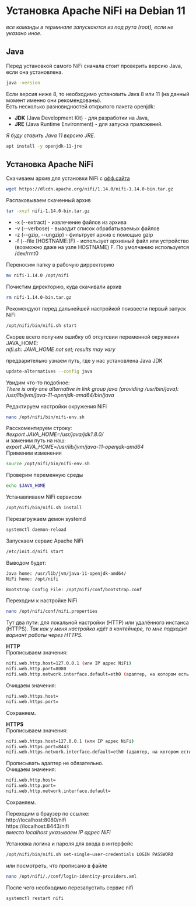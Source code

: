 # Установка Apache NiFi на Debian 11

_все команды в терминале запускаются из под рута (root), если не указано иное._

## Java
Перед установкой самого NiFi сначала стоит проверить версию Java, если она установлена.
```bash
java -version
```
Если версия ниже 8, то необходимо установить Java 8 или 11 (на данный момент именно они рекомендованы).\
Есть несколько разновидностей открытого пакета openjdk: 
* **JDK** (Java Development Kit) - для разработки на Java, 
* **JRE** (Java Runtime Environment) - для запуска приложений.

 _Я буду ставить Java 11 версию JRE._
```bash
apt install -y openjdk-11-jre
```


## Установка Apache NiFi

Скачиваем архив для установки NiFi с [офф.сайта](https://nifi.apache.org/download.html)
```bash
wget https://dlcdn.apache.org/nifi/1.14.0/nifi-1.14.0-bin.tar.gz 
```

Распаковываем скаченный архив
```bash
tar -xvzf nifi-1.14.0-bin.tar.gz
```
* -x (--extract) - извлечение файлов из архива
* -v (--verbose) - выаодит список обрабатываемых файлов
* -z (--gzip, --ungzip) - фильтрует архив с помощью gzip
* -f (--file [HOSTNAME:]F) - использует архивный файл или устройство (возможно даже на узле HOSTNAME) F. По умолчанию используется /dev/rmt0

Переносим папку в рабочую дирректорию
```bash
mv nifi-1.14.0 /opt/nifi
```

Почистим директорию, куда скачивали архив
```bash
rm nifi-1.14.0-bin.tar.gz
```

Рекомендуют перед дальнейшей настройкой поизвести первый запуск NiFi
```bash
/opt/nifi/bin/nifi.sh start 
```
Скорее всего получим ошибку об отсутсвии переменной окружения JAVA_HOME:\
_nifi.sh: JAVA_HOME not set; results may vary_

предварительно узнаем путь, где у нас установлена Java JDK
```bash
update-alternatives --config java
```
Увидим что-то подобное:\
_There is only one alternative in link group java (providing /usr/bin/java): /usr/lib/jvm/java-11-openjdk-amd64/bin/java_

Редактируем настройки окружения NiFi
```bash
nano /opt/nifi/bin/nifi-env.sh
```
Расскоментируем строку:\
_#export JAVA_HOME=/usr/java/jdk1.8.0/_\
и заменим путь на наш:\
_export JAVA_HOME=/usr/lib/jvm/java-11-openjdk-amd64_\
Применим изменения
```bash
source /opt/nifi/bin/nifi-env.sh
```
Проверим переменную среды
```bash
echo $JAVA_HOME
```

Устанавливаем NiFi сервисом
```bash
/opt/nifi/bin/nifi.sh install
```
Перезагружаем демон systemd
```bash
systemctl daemon-reload
```
Запускаем сервис Apache NiFi
```bash
/etc/init.d/nifi start
```
Выводом будет:
```bash
Java home: /usr/lib/jvm/java-11-openjdk-amd64/
NiFi home: /opt/nifi

Bootstrap Config File: /opt/nifi/conf/bootstrap.conf
```

Переходим к настройке NiFi
```bash
nano /opt/nifi/conf/nifi.properties 
```
Тут два пути: для локальной настройки (HTTP) или удалённого инстанса (HTTPS). _Так как у меня настройка идёт в контейнере, то мне подходит вариант работы через HTTPS._

**HTTP**\
Прописываем значения:
```bash
nifi.web.http.host=127.0.0.1 (или IP адрес NiFi)
nifi.web.http.port=8080
nifi.web.http.network.interface.default=eth0 (адаптер, на котором есть сеть и чей IP прописывали выше)
```
Очищаем значения:
```bash
nifi.web.https.host=
nifi.web.https.port=
```
Сохраняем.

**HTTPS**\
Прописываем значения:
```bash
nifi.web.https.host=127.0.0.1 (или IP адрес NiFi)
nifi.web.https.port=8443
nifi.web.https.network.interface.default=eth0 (адаптер, на котором есть сеть и чей IP прописывали выше)
```
Прописывать адаптер не обязательно.\
Очищаем значения:
```bash
nifi.web.http.host=
nifi.web.http.port=
nifi.web.http.network.interface.default=
```
Сохраняем.

Переходим в браузер по ссылке:\
http://localhost:8080/nifi\
https://localhost:8443/nifi\
_вместо localhost указываем IP адрес NiFi_

Установка логина и пароля для входа в интерфейс
```bash
/opt/nifi/bin/nifi.sh set-single-user-credentials LOGIN PASSWORD
```
или посмотреть, что прописано в файле
```bash
nano /opt/nifi/./conf/login-identity-providers.xml
```
После чего необходимо перезапустить сервис nifi
```bash
systemctl restart nifi
```